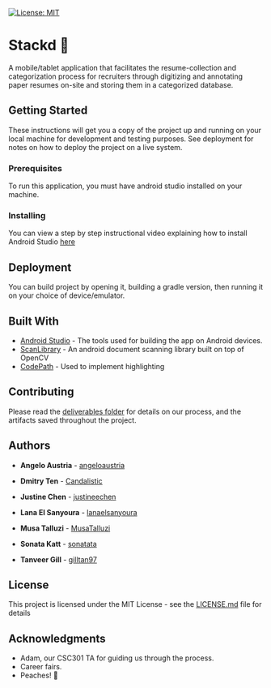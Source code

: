 [![License: MIT](https://img.shields.io/badge/License-MIT-yellow.svg)](https://github.com/csc301-fall-2017/project-team-12/blob/master/LICENSE)

# Stackd :peach:


A mobile/tablet application that facilitates the resume-collection and categorization process for recruiters through digitizing and annotating paper resumes on-site and storing them in a categorized database.

## Getting Started

These instructions will get you a copy of the project up and running on your local machine for development and testing purposes. See deployment for notes on how to deploy the project on a live system.

### Prerequisites

To run this application, you must have android studio installed on your machine. 


### Installing

You can view a step by step instructional video explaining how to install Android Studio [here](https://gist.github.com/PurpleBooth/b24679402957c63ec426)

## Deployment

You can build project by opening it, building a gradle version, then running it on your choice of device/emulator.


## Built With

* [Android Studio](https://developer.android.com/studio/index.html) - The tools used for building the app on Android devices.
* [ScanLibrary](https://github.com/jhansireddy/AndroidScannerDemo) - An android document scanning library built on top of OpenCV
* [CodePath](https://guides.codepath.com/android/Basic-Painting-with-Views) - Used to implement highlighting 

## Contributing

Please read the [deliverables folder](https://github.com/csc301-fall-2017/project-team-12/tree/master/deliverables) for details on our process, and the artifacts saved throughout the project.


## Authors

* **Angelo Austria** -  [angeloaustria](https://github.com/angeloaustria)

* **Dmitry Ten** -  [Candalistic](https://github.com/Candalistic)

* **Justine Chen** -  [justineechen](https://github.com/justineechen)

* **Lana El Sanyoura** -  [lanaelsanyoura](https://github.com/lanaelsanyoura)

* **Musa Talluzi** -  [MusaTalluzi](https://github.com/MusaTalluzi)

* **Sonata Katt** -  [sonatata](https://github.com/sonatata)

* **Tanveer Gill** -  [gilltan97](https://github.com/gilltan97)

## License

This project is licensed under the MIT License - see the [LICENSE.md](LICENSE.md) file for details

## Acknowledgments

* Adam, our CSC301 TA for guiding us through the process.
* Career fairs.
* Peaches! :peach:




